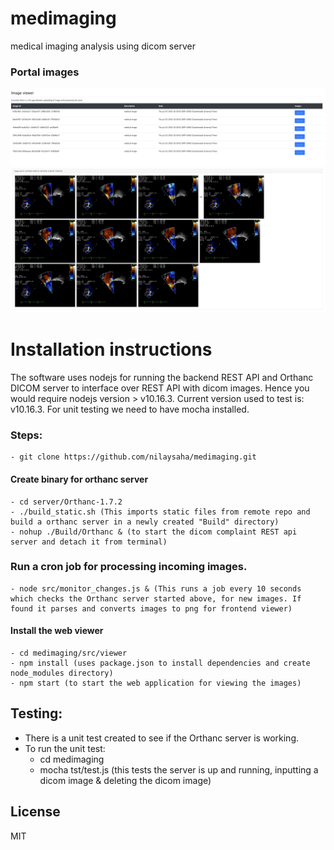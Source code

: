 # medimaging
medical imaging analysis using dicom server

### Portal images
![Alt text](images/imagelist_portal.png?raw=true "Image list portal")
![Alt text](images/imageDetails_portal.png?raw=true "Image details(One image dcm = multiple png files")


# Installation instructions
The software uses nodejs for running the backend REST API and Orthanc DICOM server to interface over REST API with dicom images.
Hence you would require nodejs version > v10.16.3. Current version used to test is: v10.16.3. For unit testing we need to have mocha installed.

### Steps:
    - git clone https://github.com/nilaysaha/medimaging.git

#### Create binary for orthanc server
    - cd server/Orthanc-1.7.2
    - ./build_static.sh (This imports static files from remote repo and build a orthanc server in a newly created "Build" directory)
    - nohup ./Build/Orthanc & (to start the dicom complaint REST api server and detach it from terminal)

### Run a cron job for processing incoming images.
    - node src/monitor_changes.js & (This runs a job every 10 seconds which checks the Orthanc server started above, for new images. If found it parses and converts images to png for frontend viewer)


#### Install the web viewer
    - cd medimaging/src/viewer
    - npm install (uses package.json to install dependencies and create node_modules directory)
    - npm start (to start the web application for viewing the images)


## Testing:
   - There is a unit test created to see if the Orthanc server is working. 
   - To run the unit test:
     - cd medimaging
     - mocha tst/test.js  (this tests the server is up and running, inputting a dicom image & deleting the dicom image)


License
----
MIT
